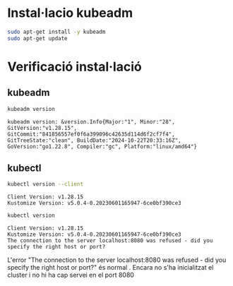 # Instal·lacio kubeadm
```bash
sudo apt-get install -y kubeadm
sudo apt-get update
```

# Verificació instal·lació

## kubeadm

```bash
kubeadm version
```
```
kubeadm version: &version.Info{Major:"1", Minor:"28", GitVersion:"v1.28.15", GitCommit:"841856557ef0f6a399096c42635d114d6f2cf7f4", GitTreeState:"clean", BuildDate:"2024-10-22T20:33:16Z", GoVersion:"go1.22.8", Compiler:"gc", Platform:"linux/amd64"}
```

## kubectl
```bash
kubectl version --client
```
```
Client Version: v1.28.15
Kustomize Version: v5.0.4-0.20230601165947-6ce0bf390ce3
```
```bash
kubectl version 
```
```
Client Version: v1.28.15
Kustomize Version: v5.0.4-0.20230601165947-6ce0bf390ce3
The connection to the server localhost:8080 was refused - did you specify the right host or port?
```

L'error "The connection to the server localhost:8080 was refused - did you specify the right host or port?" és normal . Encara no s'ha inicialitzat el cluster i no hi ha cap servei en el port 8080
